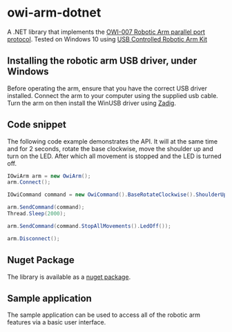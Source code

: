 # owi-arm-dotnet

A .NET library that implements the [OWI-007 Robotic Arm parallel port protocol](http://notbrainsurgery.livejournal.com/38622.html). Tested on Windows 10 using [USB Controlled Robotic Arm Kit](http://www.maplin.co.uk/p/usb-controlled-robotic-arm-kit-a37jn)

## Installing the robotic arm USB driver, under Windows

Before operating the arm, ensure that you have the correct USB driver installed. Connect the arm to your computer using the supplied usb cable. Turn the arm on then install the WinUSB driver using [Zadig](http://zadig.akeo.ie/).

## Code snippet
The following code example demonstrates the API. It will at the same time and for 2 seconds, rotate the base clockwise, move the shoulder up and turn on the LED. After which all movement is stopped and the LED is turned off.

```csharp
IOwiArm arm = new OwiArm();
arm.Connect();

IOwiCommand command = new OwiCommand().BaseRotateClockwise().ShoulderUp().LedOn();

arm.SendCommand(command);
Thread.Sleep(2000);

arm.SendCommand(command.StopAllMovements().LedOff());

arm.Disconnect();
```

## Nuget Package
The library is available as a [nuget package](https://www.nuget.org/packages/owi-arm-dotnet/).

## Sample application

The sample application can be used to access all of the robotic arm features via a basic user interface.

